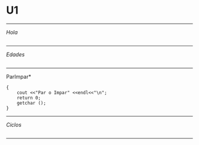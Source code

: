 # U1   
---
*Hola*   
```

```
---
*Edades*   
```

```

---
ParImpar*   
```
{
    cout <<"Par o Impar" <<endl<<"\n";
    return 0;
    getchar ();
}
```

---
*Ciclos*   
```

```

---